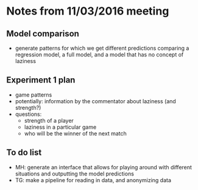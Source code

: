 # Notes from 11/03/2016 meeting

## Model comparison 

- generate patterns for which we get different predictions comparing a regression model, a full model, and a model that has no concept of laziness 

## Experiment 1 plan 

- game patterns
- potentially: information by the commentator about laziness (and strength?)
- questions: 
    + strength of a player 
    + laziness in a particular game 
    + who will be the winner of the next match 

## To do list 

- MH: generate an interface that allows for playing around with different situations and outputting the model predictions 
- TG: make a pipeline for reading in data, and anonymizing data 


